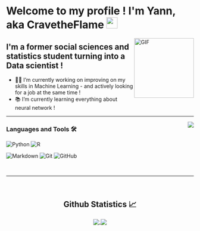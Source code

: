 # Welcome to my profile ! I'm Yann, aka CravetheFlame <img width="30px" src="https://media.tenor.com/images/3b388fe03da271d2674faf85eb7c3fcd/tenor.gif" />

<img align="right" alt="GIF" height="160px" src="https://media.giphy.com/media/du3J3cXyzhj75IOgvA/giphy.gif" />

## I'm a former social sciences and statistics student turning into a Data scientist !

- 👨‍💻 I’m currently working on improving on my skills in Machine Learning - and actively looking for a job at the same time !
- 📚 I’m currently learning everything about neural network ! 
---



<img align="right" src="http://estruyf-github.azurewebsites.net/api/VisitorHit?user=Bgstatic&repo=Yannaubineau&countColorcountColor&countColor=%237B1E7B"/>

### Languages and Tools 🛠 
![Python](https://img.shields.io/badge/python-3670A0?style=for-the-badge&logo=python&logoColor=ffdd54)
![R](https://img.shields.io/badge/r-%23276DC3.svg?style=for-the-badge&logo=r&logoColor=white)


![Markdown](https://img.shields.io/badge/-Markdown-000000?style=flat-square&logo=markdown)
![Git](https://img.shields.io/badge/-Git-%23F05032?style=flat-square&logo=git&logoColor=%23ffffff)
![GitHub](https://img.shields.io/badge/-GitHub-181717?style=flat-square&logo=github)



<br/>

---

<br/>

  <h2 align="center"> Github Statistics 📈 </h2>
  
  <div align="center"> 
     <a href="">
      <img align="center" src="https://github-readme-stats-sigma-five.vercel.app/api?username=Yannaubineau&show_icons=true&include_all_commits=true&count_private=true&theme=react&line_height=40" />
    </a>
    <a href="">
      <img align="center" src="https://github-readme-stats.vercel.app/api/top-langs/?username=Yannaubineau&theme=react&line_height=40&hide=css"/>
    </a>
</div

<br/>


